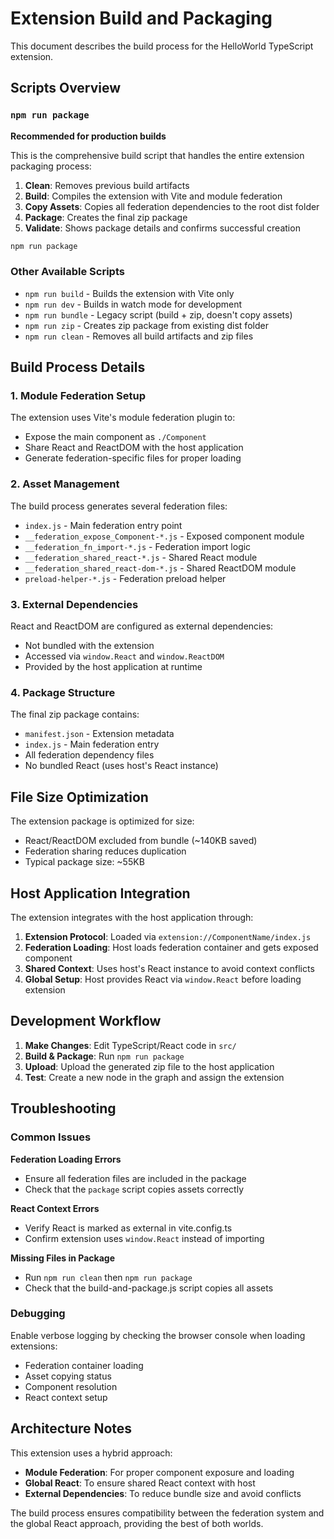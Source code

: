# Extension Build and Packaging

This document describes the build process for the HelloWorld TypeScript extension.

## Scripts Overview

### `npm run package` 
**Recommended for production builds**

This is the comprehensive build script that handles the entire extension packaging process:

1. **Clean**: Removes previous build artifacts
2. **Build**: Compiles the extension with Vite and module federation
3. **Copy Assets**: Copies all federation dependencies to the root dist folder
4. **Package**: Creates the final zip package
5. **Validate**: Shows package details and confirms successful creation

```bash
npm run package
```

### Other Available Scripts

- `npm run build` - Builds the extension with Vite only
- `npm run dev` - Builds in watch mode for development
- `npm run bundle` - Legacy script (build + zip, doesn't copy assets)
- `npm run zip` - Creates zip package from existing dist folder
- `npm run clean` - Removes all build artifacts and zip files

## Build Process Details

### 1. Module Federation Setup
The extension uses Vite's module federation plugin to:
- Expose the main component as `./Component`
- Share React and ReactDOM with the host application
- Generate federation-specific files for proper loading

### 2. Asset Management
The build process generates several federation files:
- `index.js` - Main federation entry point
- `__federation_expose_Component-*.js` - Exposed component module
- `__federation_fn_import-*.js` - Federation import logic
- `__federation_shared_react-*.js` - Shared React module
- `__federation_shared_react-dom-*.js` - Shared ReactDOM module
- `preload-helper-*.js` - Federation preload helper

### 3. External Dependencies
React and ReactDOM are configured as external dependencies:
- Not bundled with the extension
- Accessed via `window.React` and `window.ReactDOM`
- Provided by the host application at runtime

### 4. Package Structure
The final zip package contains:
- `manifest.json` - Extension metadata
- `index.js` - Main federation entry
- All federation dependency files
- No bundled React (uses host's React instance)

## File Size Optimization

The extension package is optimized for size:
- React/ReactDOM excluded from bundle (~140KB saved)
- Federation sharing reduces duplication
- Typical package size: ~55KB

## Host Application Integration

The extension integrates with the host application through:
1. **Extension Protocol**: Loaded via `extension://ComponentName/index.js`
2. **Federation Loading**: Host loads federation container and gets exposed component
3. **Shared Context**: Uses host's React instance to avoid context conflicts
4. **Global Setup**: Host provides React via `window.React` before loading extension

## Development Workflow

1. **Make Changes**: Edit TypeScript/React code in `src/`
2. **Build & Package**: Run `npm run package`
3. **Upload**: Upload the generated zip file to the host application
4. **Test**: Create a new node in the graph and assign the extension

## Troubleshooting

### Common Issues

**Federation Loading Errors**
- Ensure all federation files are included in the package
- Check that the `package` script copies assets correctly

**React Context Errors**
- Verify React is marked as external in vite.config.ts
- Confirm extension uses `window.React` instead of importing

**Missing Files in Package**
- Run `npm run clean` then `npm run package`
- Check that the build-and-package.js script copies all assets

### Debugging

Enable verbose logging by checking the browser console when loading extensions:
- Federation container loading
- Asset copying status
- Component resolution
- React context setup

## Architecture Notes

This extension uses a hybrid approach:
- **Module Federation**: For proper component exposure and loading
- **Global React**: To ensure shared React context with host
- **External Dependencies**: To reduce bundle size and avoid conflicts

The build process ensures compatibility between the federation system and the global React approach, providing the best of both worlds.
